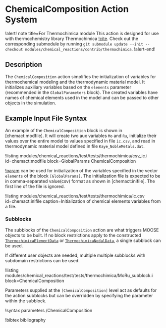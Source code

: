 # ChemicalComposition Action System

!alert! note title=For Thermochimica module
This action is designed for use with thermochemistry library Thermochimica [!cite](piro2013). Check out the corresponding submodule by running `git submodule update --init --checkout modules/chemical_reactions/contrib/thermochimica`.
!alert-end!

## Description

The `ChemicalComposition` action simplifies the initialization of variables for
thermochemical modeling and the thermodynamic material model. It initializes auxiliary variables
based on the `elements` parameter (recommended in the  `GlobalParameters` block). The
created variables have names of chemical elements used in the model and can be passed
to other objects in the simulation.

## Example Input File Syntax

An example of the `ChemicalComposition` block is shown in [chemact:modfile]. It will create two aux variables `Mo` and `Ru`, initialize their values over the entire model to values specified in file `ic.csv`, and read in thermodynamic material model defined in file `Kaye_NobleMetals.dat`.

!listing modules/chemical_reactions/test/tests/thermochimica/csv_ic.i id=chemact:modfile block=GlobalParams ChemicalComposition

[!param](/ChemicalComposition/initial_values) can be used for initialization of the
variables specified in the vector `elements` of the block `[GlobalParams]`.
The initialization file is expected to be in comma-separated value(csv) format as
shown in [chemact:inifile]. The first line of the file is ignored.

!listing modules/chemical_reactions/test/tests/thermochimica/ic.csv id=chemact:inifile caption=Initialization of chemical elements variables from a file.

### Subblocks

The subblocks of the `ChemicalComposition` action are what triggers MOOSE objects to be built. If no block restrictions apply to the constructed [`ThermochimicaElementData`](ThermochimicaElementData.md) or [`ThermochimicaNodalData`](ThermochimicaNodalData.md), a single subblock can be used.

If different user objects are needed, multiple multiple subblocks with subdomain restrictions can be used.

!listing modules/chemical_reactions/test/tests/thermochimica/MoRu_subblock.i block=ChemicalComposition

Parameters supplied at the `[ChemicalComposition]` level act as defaults for the action subblocks but can be overridden by specifying the parameter within the subblock.

!syntax parameters /ChemicalComposition

!bibtex bibliography
